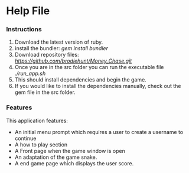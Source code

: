 # Help File

### Instructions

1. Download the latest version of ruby. 
2. install the bundler: *gem install bundler*
3. Download repository files: *https://github.com/brodiehunt/Money_Chase.git*
4. Once you are in the src folder you can run the executable file *./run_app.sh* 
5. This should install dependencies and begin the game. 
6. If you would like to install the dependencies manually, check out the gem file in the src folder. 

### Features

This application features:

- An initial menu prompt which requires a user to create a username to continue
- A how to play section
- A Front page when the game window is open
- An adaptation of the game snake. 
- A end game page which displays the user score. 



### 